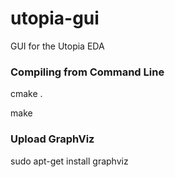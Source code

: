 # utopia-gui
GUI for the Utopia EDA
### Compiling from Command Line
cmake .

make 

### Upload GraphViz

sudo apt-get install graphviz

